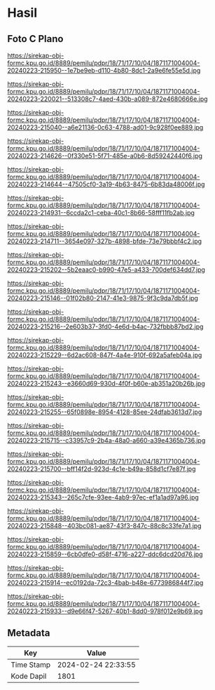 # Hasil

## Foto C Plano

https://sirekap-obj-formc.kpu.go.id/8889/pemilu/pdpr/18/71/17/10/04/1871171004004-20240223-215950--1e7be9eb-d110-4b80-8dc1-2a9e6fe55e5d.jpg

https://sirekap-obj-formc.kpu.go.id/8889/pemilu/pdpr/18/71/17/10/04/1871171004004-20240223-220021--513308c7-4aed-430b-a089-872e4680666e.jpg

https://sirekap-obj-formc.kpu.go.id/8889/pemilu/pdpr/18/71/17/10/04/1871171004004-20240223-215040--a6e21136-0c63-4788-ad01-9c928f0ee889.jpg

https://sirekap-obj-formc.kpu.go.id/8889/pemilu/pdpr/18/71/17/10/04/1871171004004-20240223-214626--0f330e51-5f71-485e-a0b6-8d59242440f6.jpg

https://sirekap-obj-formc.kpu.go.id/8889/pemilu/pdpr/18/71/17/10/04/1871171004004-20240223-214644--47505cf0-3a19-4b63-8475-6b83da48006f.jpg

https://sirekap-obj-formc.kpu.go.id/8889/pemilu/pdpr/18/71/17/10/04/1871171004004-20240223-214931--6ccda2c1-ceba-40c1-8b66-58fff11fb2ab.jpg

https://sirekap-obj-formc.kpu.go.id/8889/pemilu/pdpr/18/71/17/10/04/1871171004004-20240223-214711--3654e097-327b-4898-bfde-73e79bbbf4c2.jpg

https://sirekap-obj-formc.kpu.go.id/8889/pemilu/pdpr/18/71/17/10/04/1871171004004-20240223-215202--5b2eaac0-b990-47e5-a433-700def634dd7.jpg

https://sirekap-obj-formc.kpu.go.id/8889/pemilu/pdpr/18/71/17/10/04/1871171004004-20240223-215146--01f02b80-2147-41e3-9875-9f3c9da7db5f.jpg

https://sirekap-obj-formc.kpu.go.id/8889/pemilu/pdpr/18/71/17/10/04/1871171004004-20240223-215216--2e603b37-3fd0-4e6d-b4ac-732fbbb87bd2.jpg

https://sirekap-obj-formc.kpu.go.id/8889/pemilu/pdpr/18/71/17/10/04/1871171004004-20240223-215229--6d2ac608-847f-4a4e-910f-692a5afeb04a.jpg

https://sirekap-obj-formc.kpu.go.id/8889/pemilu/pdpr/18/71/17/10/04/1871171004004-20240223-215243--e3660d69-930d-4f0f-b60e-ab351a20b26b.jpg

https://sirekap-obj-formc.kpu.go.id/8889/pemilu/pdpr/18/71/17/10/04/1871171004004-20240223-215255--65f0898e-8954-4128-85ee-24dfab3613d7.jpg

https://sirekap-obj-formc.kpu.go.id/8889/pemilu/pdpr/18/71/17/10/04/1871171004004-20240223-215715--c33957c9-2b4a-48a0-a660-a39e4365b736.jpg

https://sirekap-obj-formc.kpu.go.id/8889/pemilu/pdpr/18/71/17/10/04/1871171004004-20240223-215700--bff14f2d-923d-4c1e-b49a-858d1cf7e87f.jpg

https://sirekap-obj-formc.kpu.go.id/8889/pemilu/pdpr/18/71/17/10/04/1871171004004-20240223-215343--265c7cfe-93ee-4ab9-97ec-ef1a1ad97a96.jpg

https://sirekap-obj-formc.kpu.go.id/8889/pemilu/pdpr/18/71/17/10/04/1871171004004-20240223-215848--403bc081-ae87-43f3-847c-88c8c33fe7a1.jpg

https://sirekap-obj-formc.kpu.go.id/8889/pemilu/pdpr/18/71/17/10/04/1871171004004-20240223-215859--6cb0dfe0-d58f-4716-a227-ddc6dcd20d76.jpg

https://sirekap-obj-formc.kpu.go.id/8889/pemilu/pdpr/18/71/17/10/04/1871171004004-20240223-215914--ec0192da-72c3-4bab-b48e-6773986844f7.jpg

https://sirekap-obj-formc.kpu.go.id/8889/pemilu/pdpr/18/71/17/10/04/1871171004004-20240223-215933--d9e66f47-5267-40b1-8dd0-978f012e9b69.jpg


## Metadata

| Key        | Value               |
| ---------- | ------------------- |
| Time Stamp | 2024-02-24 22:33:55 |
| Kode Dapil | 1801                |



